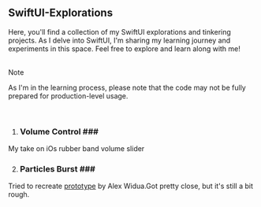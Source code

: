## SwiftUI-Explorations ##

Here, you'll find a collection of my SwiftUI explorations and tinkering projects. As I delve into SwiftUI, I'm sharing my learning journey and experiments in this space. Feel free to explore and learn along with me!<br /><br />
> [!NOTE]
> As I'm in the learning process, please note that the code may not be fully prepared for production-level usage.<br />
<br />

1. ### Volume Control ### <br />
My take on iOs rubber band volume slider<br />

2. ### Particles Burst ### <br />
Tried to recreate [prototype](https://x.com/alexwidua/status/1702356242713178411?s=20) by Alex Widua.Got pretty close, but it's still a bit rough.

